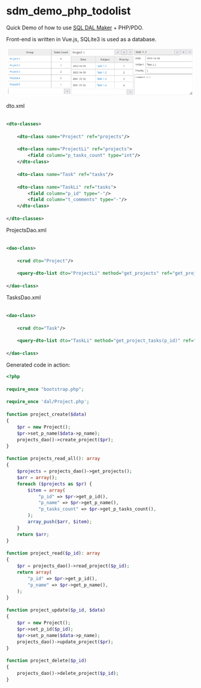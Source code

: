 # sdm_demo_php_todolist

Quick Demo of how to use [SQL DAL Maker](https://github.com/panedrone/sqldalmaker) + PHP/PDO.

Front-end is written in Vue.js, SQLite3 is used as a database.

![demo-go.png](demo-go.png)

dto.xml

```xml

<dto-classes>

    <dto-class name="Project" ref="projects"/>

    <dto-class name="ProjectLi" ref="projects">
        <field column="p_tasks_count" type="int"/>
    </dto-class>

    <dto-class name="Task" ref="tasks"/>

    <dto-class name="TaskLi" ref="tasks">
        <field column="p_id" type="-"/>
        <field column="t_comments" type="-"/>
    </dto-class>
    
</dto-classes>
```

ProjectsDao.xml

```xml

<dao-class>

    <crud dto="Project"/>

    <query-dto-list dto="ProjectLi" method="get_projects" ref="get_projects.sql"/>

</dao-class>
```

TasksDao.xml

```xml

<dao-class>

    <crud dto="Task"/>

    <query-dto-list dto="TaskLi" method="get_project_tasks(p_id)" ref="get_project_tasks.sql"/>
    
</dao-class>
```

Generated code in action:

```php
<?php

require_once "bootstrap.php";

require_once 'dal/Project.php';

function project_create($data)
{
    $pr = new Project();
    $pr->set_p_name($data->p_name);
    projects_dao()->create_project($pr);
}

function projects_read_all(): array
{
    $projects = projects_dao()->get_projects();
    $arr = array();
    foreach ($projects as $pr) {
        $item = array(
            "p_id" => $pr->get_p_id(),
            "p_name" => $pr->get_p_name(),
            "p_tasks_count" => $pr->get_p_tasks_count(),
        );
        array_push($arr, $item);
    }
    return $arr;
}

function project_read($p_id): array
{
    $pr = projects_dao()->read_project($p_id);
    return array(
        "p_id" => $pr->get_p_id(),
        "p_name" => $pr->get_p_name(),
    );
}

function project_update($p_id, $data)
{
    $pr = new Project();
    $pr->set_p_id($p_id);
    $pr->set_p_name($data->p_name);
    projects_dao()->update_project($pr);
}

function project_delete($p_id)
{
    projects_dao()->delete_project($p_id);
}
```